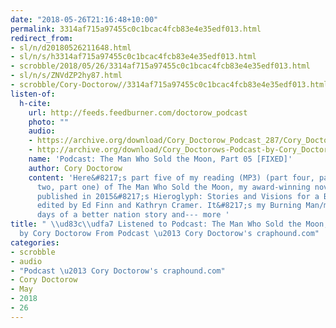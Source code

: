 ```yaml
---
date: "2018-05-26T21:16:48+10:00"
permalink: 3314af715a97455c0c1bcac4fcb83e4e35edf013.html
redirect_from:
- sl/n/d20180526211648.html
- sl/n/s/h3314af715a97455c0c1bcac4fcb83e4e35edf013.html
- scrobble/2018/05/26/3314af715a97455c0c1bcac4fcb83e4e35edf013.html
- sl/n/s/ZNVdZP2hy87.html
- scrobble/Cory-Doctorow//3314af715a97455c0c1bcac4fcb83e4e35edf013.html
listen-of:
  h-cite:
    url: http://feeds.feedburner.com/doctorow_podcast
    photo: ""
    audio:
    - https://archive.org/download/Cory_Doctorow_Podcast_287/Cory_Doctorow_Podcast_287_-_The_Man_Who_Sold_the_Moon_05.mp3
    - http://archive.org/download/Cory_Doctorows-Podcast-by-Cory_Doctorow/Cory_Doctorow_Podcast_287_-_The_Man_Who_Sold_the_Moon_05.mp3
    name: 'Podcast: The Man Who Sold the Moon, Part 05 [FIXED]'
    author: Cory Doctorow
    content: 'Here&#8217;s part five of my reading (MP3) (part four, part three, part
      two, part one) of The Man Who Sold the Moon, my award-winning novella first
      published in 2015&#8217;s Hieroglyph: Stories and Visions for a Better Future,
      edited by Ed Finn and Kathryn Cramer. It&#8217;s my Burning Man/maker/first
      days of a better nation story and--- more '
title: " \\ud83c\\udfa7 Listened to Podcast: The Man Who Sold the Moon, Part 05 [FIXED]
  by Cory Doctorow From Podcast \u2013 Cory Doctorow's craphound.com"
categories:
- scrobble
- audio
- "Podcast \u2013 Cory Doctorow's craphound.com"
- Cory Doctorow
- May
- 2018
- 26
---
```

